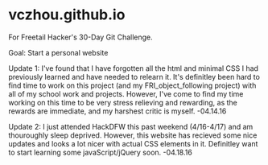 # vczhou.github.io
For Freetail Hacker's 30-Day Git Challenge.

Goal: Start a personal website

Update 1:
I've found that I have forgotten all the html and minimal CSS I had previously learned and have needed to relearn it. It's definitley been hard to find time to work on this project (and my FRI_object_following project) with all of my school work and projects. However, I've come to find my time working on this time to be very stress relieving and rewarding, as the rewards are immediate, and my harshest critic is myself.
-04.14.16

Update 2:
I just attended HackDFW this past weekend (4/16-4/17) and am thouroughly sleep deprived. However, this website has recieved some nice updates and looks a lot nicer with actual CSS elements in it. Definitley want to start learning some javaScript/jQuery soon.
-04.18.16
